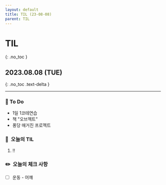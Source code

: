 ```yaml
---
layout: default
title: TIL (23-08-08)
parent: TIL
---
```


# TIL
{: .no_toc }

## 2023.08.08 (TUE)
{: .no_toc .text-delta }

---

### 📔  To Do

- 1일 1코테연습
- 책 "오브젝트"
- 퐁당 매거진 프로젝트

### 📌  오늘의 TIL

1. !!

### ✏️  오늘의 체크 사항

- [ ]  운동 - 어꺠